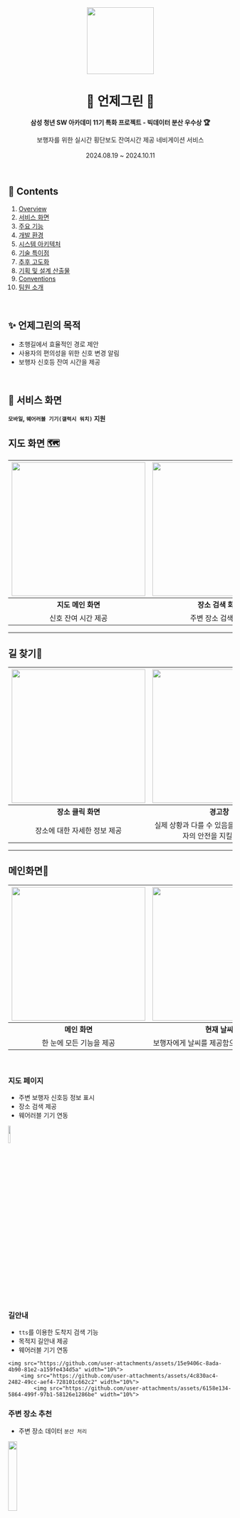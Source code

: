 <div align="center">

<img width="150px" src="green.png" />

# 🚦 언제그린 🚦
**삼성 청년 SW 아카데미 11기 특화 프로젝트 - 빅데이터 분산 우수상 🏆**

보행자를 위한 실시간 횡단보도 잔여시간 제공 네비게이션 서비스 </br>  
2024.08.19 ~ 2024.10.11

<br/>

</div>


## 📜 Contents
 1. [Overview](#-overview)
 2. [서비스 화면](#-서비스-화면)
 3. [주요 기능](#-주요-기능)
 4. [개발 환경](#%EF%B8%8F-개발-환경)
 5. [시스템 아키텍처](#-시스템-아키텍처)
 6. [기술 특이점](#-기술-특이점)
 7. [추후 고도화](#-추후-고도화)
 8. [기획 및 설계 산출물](#-기획-및-설계-산출물)
 9. [Conventions](#-conventions)
 10. [팀원 소개](#-팀원-소개)

<br/>   
 

## ✨ 언제그린의 목적
- 초행길에서 효율적인 경로 제안
- 사용자의 편의성을 위한 신호 변경 알림
- 보행자 신호등 잔여 시간을 제공 

<br/>   

## 📱 서비스 화면
**`모바일`, `웨어러블 기기(갤럭시 워치)` 지원**
</br>  

## 지도 화면 🗺️ </br>  

| <img src="https://github.com/user-attachments/assets/27f88c23-d9ce-4299-af4e-5da3d800650b" style="width: 300px;"> | <img src="https://github.com/user-attachments/assets/ab57242c-fb50-4754-a209-fc20b93c8975" style="width: 300px;"> | <img src="https://github.com/user-attachments/assets/3d94ddd5-19f1-4cc9-940f-dea8f8f33338" style="width: 300px;"> |
|:--------:|:--------:|:--------:|
|   **지도 메인 화면**  |   **장소 검색 화면**  |   **장소 추천 화면**  | 
|   신호 잔여 시간 제공  |   주변 장소 검색 가능  |  주변 장소를 카테고리 별 제공  |  

---

## 길 찾기🧭 </br>  

|  <img src="https://github.com/user-attachments/assets/7c2ace1f-88cf-4cf7-aab2-57aac93754df" style="width: 300px;"> | <img src="https://github.com/user-attachments/assets/482aea7f-2f0c-47a6-8da9-92cc06314b93" style="width: 300px;"> | <img src="https://github.com/user-attachments/assets/1a570796-09a3-49db-8c70-776c76462702" style="width: 300px;"> | 
|:--------:|:--------:|:--------:|
|   **장소 클릭 화면**  |   **경고창**  |   **길 찾기 진행 중 화면**  |  
|   장소에 대한 자세한 정보 제공  |  실제 상황과 다를 수 있음을 알림으로서 사용자의 안전을 지킬 수 있음  |   경로 설명을 통해 간편한 길 찾기 제공  | 
 
---  

## 메인화면📲 </br>  

|  <img src="https://github.com/user-attachments/assets/a65581f6-8664-4e9d-a774-50d2a1647881" style="width: 300px;"> | <img src="https://github.com/user-attachments/assets/b1d62a36-06b9-4a70-a46c-403ba0869442" style="width: 300px;"> | <img src="https://github.com/user-attachments/assets/f308e00e-e9d0-4fbd-bd39-48f6ffbca36c" style="width: 300px;"> | <img src="https://github.com/user-attachments/assets/5ddf3767-e3f7-4b62-a6ca-f82fa2153aaf" style="width: 300px;"> | 
|:--------:|:--------:|:--------:|:--------:|
|   **메인 화면**  |   **현재 날씨**  |  **오늘의 운세**  |   **로그인 화면**  |
|   한 눈에 모든 기능을 제공  |   보행자에게 날씨를 제공함으로서 편리함 강화  |   사용자의 생년월일을 통해 운세 제공 |   카카오 소셜 로그인을 제공  |  
</br>

### 지도 페이지
- 주변 보행자 신호등 정보 표시
- 장소 검색 제공
- 웨어러블 기기 연동
<div margin: 10px>
  <img src="https://github.com/user-attachments/assets/130f6497-90e6-4ef5-802f-b00179871371" width="10%">
</div>


### 길안내
- `tts`를 이용한 도착지 검색 기능
- 목적지 길안내 제공
- 웨어러블 기기 연동
<div margin: 10px>
 
    <img src="https://github.com/user-attachments/assets/15e9406c-8ada-4b90-81e2-a159fe434d5a" width="10%">
        <img src="https://github.com/user-attachments/assets/4c830ac4-2482-49cc-aef4-728101c662c2" width="10%">
            <img src="https://github.com/user-attachments/assets/6158e134-5864-499f-97b1-58126e1286be" width="10%">
                
</div>

### 주변 장소 추천
- 주변 장소 데이터 `분산 처리`

<div>
  <img src="https://github.com/user-attachments/assets/3d94ddd5-19f1-4cc9-940f-dea8f8f33338" width="20%">
</div>

### 메인화면
- 오늘의 날씨, 운제를 제공
- 자주가는 목적지와 최근 목적지 바로 길찾기 제공

<div margin: 10px>
  <img src="https://github.com/user-attachments/assets/a65581f6-8664-4e9d-a774-50d2a1647881" width="20%">
  <img src="https://github.com/user-attachments/assets/b1d62a36-06b9-4a70-a46c-403ba0869442" width="20%">
  <img src="https://github.com/user-attachments/assets/f308e00e-e9d0-4fbd-bd39-48f6ffbca36c" width="20%">
  <img src="https://github.com/user-attachments/assets/51f4eb3e-1685-4dfa-86f4-943fa9e71661" width="10%">
</div>

### 로그인
- `카카오 소셜` 로그인
<div margin: 10px>
<img src="https://github.com/user-attachments/assets/5ddf3767-e3f7-4b62-a6ca-f82fa2153aaf" width="20%">
</div>
  
### 마이페이지
- `대표 뱃지 설정`
- `생일 등록 및 변경`
- `자주가는 목적지` 등록 및 수정
<div margin: 10px>
  <img src="https://github.com/user-attachments/assets/c9194c23-d7b2-4528-afd7-0f1120eed7ec" width="20%">
  <img src="https://github.com/user-attachments/assets/c9c01386-dad6-4add-b786-c78fa7fbbdde" width="20%">
  <img src="https://github.com/user-attachments/assets/7b4126aa-f154-49bf-82ae-edad71311f31" width="20%">
</div>



### 포인트 페이지
- `걸음 수`, `총 걸음수` 측정 제공
- `총 포인트`, `포인트 상세 내역` 조회
- `걸음 수`, `운세`, `제보`에 대한 포인트 부여
<div margin: 10px>
  <img src="https://github.com/user-attachments/assets/79e1d1da-3b98-4094-9771-665e297f8422" width="20%">
  <img src="https://github.com/user-attachments/assets/4379dd0f-a9f4-41bd-b333-864928248483" width="20%">
</div>


### 고객지원
- `관리자`의 공지사항
- 사용자의 `건의사항들`을 조회
- `잘못된 데이터`를 제보하는 건의 등록
<div margin: 10px>
  <img src="https://github.com/user-attachments/assets/f154afc2-883e-4e36-aae2-5cc6033081db" width="20%">
  <img src="https://github.com/user-attachments/assets/91d419a6-13fe-4f42-8fd9-b345d75a3c1d" width="20%">
  <img src="https://github.com/user-attachments/assets/9f4cc153-da88-4861-aa21-375c00f85518" width="20%">
</div>

  
### 워치 연동
- `웨어러블` 연결
- 이메일과 모바일에서 제공하는 `인증번호` 입력시 연동
<div margin: 10px>
  <img src="https://github.com/user-attachments/assets/40794819-58d4-42e2-a3dd-6ac40aac3a52" width="20%"/>
  <img src="https://github.com/user-attachments/assets/dc3edb0f-9d09-4dc2-91de-90cb26fc530e" width="10%"/>
  <img src="https://github.com/user-attachments/assets/1a610dd0-2afb-445c-9ac2-916fe20828ee" width="10%"/>
</div>

<br/>   

## ✨ 주요 기능

- `경로 안내`
    - 신호등 시간 분석을 통해 최적의 경로 제공
    - 백그라운드 상태에서도 경로 내 신호 변경 알림

- `신호등 정보 제공`
	- 현재 위치에서 지도 줌 레벨에 따른 신호등 정보 제공


- `주변 장소 추천`
    - 데이터 분산 처리를 이용한 주변 장소 데이터 30개를 제공

- `웨어러블 기기 연동`
    - 모바일에서 경로 안내와 지도 보기 등 기능 연동
    - 사용자 편의성을 위한 목적지 음성 검색
    - tts를 이용한 길안내
    - 신호 알림을 위한 진동 알림

- `오늘의 날씨와 운세 제공`
	- 유저의 흥미도 상승

- `걸음수 총 걸음수 제공`
	- 하버사인을 활용한 경로 거리 계산 및 걸음수 계산

- `신호등 데이터 개선을 위한 제보`
	- 사용자의 제보로 지속적인 데이터 개선
   
<br/>   


## 🖥️ 개발 환경

### 🐳 Backend
<div> 
	<img src="https://img.shields.io/badge/Java-007396?style=for-the-badge&logo=Java&logoColor=white">
	<img src="https://img.shields.io/badge/Ubuntu-20.1.0-E95420?style=for-the-badge&logo=Ubuntu&logoColor=white">
	<img src="https://img.shields.io/badge/SpringBoot-6DB33F?style=for-the-badge&logo=Spring-Boot&logoColor=white">
	<img src="https://img.shields.io/badge/Gradle-02303A?style=for-the-badge&logo=Gradle&logoColor=white">
	<img src="https://img.shields.io/badge/Swagger-85EA2D?style=for-the-badge&logo=Swagger&logoColor=black">
	<img src="https://img.shields.io/badge/Spring%20Security-6DB33F?style=for-the-badge&logo=Spring-Security&logoColor=white">
	<img src="https://img.shields.io/badge/Apache%20Spark-E25A1C?style=for-the-badge&logo=Apache-Spark&logoColor=white">
</div>
<br/>

### 🦊 Frontend
<div>
	<img src="https://img.shields.io/badge/Dart-0175C2?style=for-the-badge&logo=Dart&logoColor=white">
	<img src="https://img.shields.io/badge/Flutter-02569B?style=for-the-badge&logo=Flutter&logoColor=white">
	<img src="https://img.shields.io/badge/Provider-FF6F00?style=for-the-badge&logo=Provider&logoColor=white">
	<img src="https://img.shields.io/badge/Google%20Maps-4285F4?style=for-the-badge&logo=Google-Maps&logoColor=white">
	<img src="https://img.shields.io/badge/Firebase-FFCA28?style=for-the-badge&logo=Firebase&logoColor=black">
</div>
<br/>

 
### 🦊 WearOS
<div>
	<img src="https://img.shields.io/badge/Kotlin-7F52FF?style=for-the-badge&logo=Kotlin&logoColor=white">
	<img src="https://img.shields.io/badge/Android-3DDC84?style=for-the-badge&logo=Android&logoColor=white">
	<img src="https://img.shields.io/badge/Retrofit-FF6F00?style=for-the-badge&logo=Retrofit&logoColor=white">
	<img src="https://img.shields.io/badge/Google%20Maps-4285F4?style=for-the-badge&logo=Google-Maps&logoColor=white">
	<img src="https://img.shields.io/badge/Firebase-FFCA28?style=for-the-badge&logo=Firebase&logoColor=black">	
	<img src="https://img.shields.io/badge/Lottie-8DD6F9?style=for-the-badge&logo=Lottie&logoColor=white">
</div>
<br/>

### 🗂️ DB
<div>
	<img src="https://img.shields.io/badge/MySQL-4479A1?style=for-the-badge&logo=MySQL&logoColor=white">
	<img src="https://img.shields.io/badge/MongoDB-47A248?style=for-the-badge&logo=MongoDB&logoColor=white">
	<img src="https://img.shields.io/badge/Redis-DC382D?style=for-the-badge&logo=Redis&logoColor=white">	
</div>
<br/>


### 🌐 Server
<div>
	<img src="https://img.shields.io/badge/Ubuntu-E95420?style=for-the-badge&logo=Ubuntu&logoColor=white">
	<img src="https://img.shields.io/badge/Nginx-009639?style=for-the-badge&logo=Nginx&logoColor=white">
	<img src="https://img.shields.io/badge/PuTTY-023161?style=for-the-badge&logo=PuTTY&logoColor=white">
	<img src="https://img.shields.io/badge/Docker-2496ED?style=for-the-badge&logo=Docker&logoColor=white">
	<img src="https://img.shields.io/badge/Jenkins-D24939?style=for-the-badge&logo=Jenkins&logoColor=white">
</div>
<br/>


### 🔨 IDE
<div>
	<img src="https://img.shields.io/badge/IntelliJ%20IDEA-000000?style=for-the-badge&logo=IntelliJ-IDEA&logoColor=white">
	<img src="https://img.shields.io/badge/MySQL%20Workbench-4479A1?style=for-the-badge&logo=MySQL&logoColor=white">
	<img src="https://img.shields.io/badge/VSCode-007ACC?style=for-the-badge&logo=Visual-Studio-Code&logoColor=white">
	<img src="https://img.shields.io/badge/Android%20Studio-3DDC84?style=for-the-badge&logo=Android-Studio&logoColor=white">	
</div>
<br/>


## 💫 시스템 아키텍처

<img src="https://github.com/user-attachments/assets/0132b0bc-10ed-4246-aa8e-cdba38da28d0" alt="시스템 아키텍처" width="80%">


<br/>     

## ✨ 기술 특이점
- 신호등 대기 시간을 적용한 최적 경로 제공
- 서브 서버에서 주변 장소 추천을 위한 `스파크`를 활용해 장소 데이터 수집
- 사용자 편의성을 위한 웨어러블 연동
- 음성인식으로 목적지 검색 제공
- 사용자 제보로 데이터 개선
- 오늘의 날씨, 운세, 걸음 수 등 데일리 컨텐츠 제공
- 포인트와 뱃지 기능으로 유저 유입 증가 목적

<br/>   

## ✨ 추후 고도화 
- 유저의 속도를 분석후 속도에 맞는 맞춤형 경로 안내 제공
- 신호등 대기 시간을 적용한 더 많은 경로 제공
- 실시간 신호등 데이터를 분산처리
- 제보 데이터 자동 분석
- 삼성웰렛과 연동

<br/>   

# 📂 기획 및 설계 산출물


### [🎨 화면 설계서](https://www.figma.com/design/P73jaKuUZsdERNRuDRBdtm/%EC%96%B8%EC%A0%9C%EA%B7%B8%EB%A6%B0?node-id=301-1535&node-type=canvas&t=tXJLJwuCp1h2XQ3D-0)


<img width="100%" alt="화면설계서" src="https://github.com/user-attachments/assets/1c31c32a-8187-42c8-8f9e-624bf4da41b3"><br>

### [✨ ER Diagram](https://www.erdcloud.com/d/57wJHqjZPLPw7w2ve)

<img width="100%" alt="erd" src="https://github.com/user-attachments/assets/9de9eeba-8fba-4930-a9a1-8b2b3bfc3844" ><br>

<br/>   

## 👥 팀원 소개

<div>
<table>
    <tr>
        <td align="center">
        <a href="https://github.com/sommnee">
          <img src="https://avatars.githubusercontent.com/sommnee" width="120px;" alt="wooqqq">
        </a>
      </td>
      <td align="center">
        <a href="https://github.com/yongwonkim1">
          <img src="https://avatars.githubusercontent.com/yongwonkim1" width="120px;" alt="Basaeng">
        </a>
      </td>
      <td align="center">
        <a href="https://github.com/ensk26">
          <img src="https://avatars.githubusercontent.com/ensk26" width="120px;" alt="jiwon718">
        </a>
      </td>
      <td align="center">
        <a href="https://github.com/seungminleeee">
          <img src="https://avatars.githubusercontent.com/seungminleeee" width="120px;" alt="KBG1">
        </a>
      </td>
      <td align="center">
        <a href="https://github.com/JinAyeong">
          <img src="https://avatars.githubusercontent.com/JinAyeong" width="120px;" alt="taessong">
        </a>
      </td>
      <td align="center">
        <a href="https://github.com/chajoyhoi">
          <img src="https://avatars.githubusercontent.com/chajoyhoi" width="120px;" alt="hhsssu">
        </a>
      </td>
  </tr>
  <tr>
    <td align="center">
      <a href="https://github.com/sommnee">
        이소민
      </a>
    </td>
    <td align="center">
      <a href="https://github.com/yongwonkim1">
        김용원
      </a>
    </td>
    <td align="center">
      <a href="https://github.com/wnsk26">
        서두나
      </a>
    </td>
    <td align="center">
      <a href="https://github.com/seungminleeee">
        이승민
      </a>
    </td>
    <td align="center">
      <a href="https://github.com/JinAyeong">
        진아영
      </a>
    </td>
    <td align="center">
      <a href="https://github.com/chajoyhoi">
        차유림
      </a>
    </td>
  </tr>
  <tr>
    <td align="center">
        팀장, BE, Data
    </td>
    <td align="center">
      Infra, BE, FE
    </td>
    <td align="center">
      BE
    </td>
    <td align="center">
      FE
    </td>
    <td align="center">
      FE
    </td>
    <td align="center">
      FE
    </td>
  </tr>
</table>
</div>
